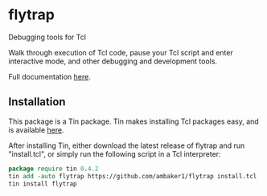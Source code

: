 # flytrap
Debugging tools for Tcl

Walk through execution of Tcl code, pause your Tcl script and enter interactive mode, and other debugging and development tools.

Full documentation [here](doc/flytrap.pdf).
 
## Installation
This package is a Tin package. Tin makes installing Tcl packages easy, and is available [here](https://github.com/ambaker1/Tin).

After installing Tin, either download the latest release of flytrap and run "install.tcl", or simply run the following script in a Tcl interpreter:
```tcl
package require tin 0.4.2
tin add -auto flytrap https://github.com/ambaker1/flytrap install.tcl
tin install flytrap
```

